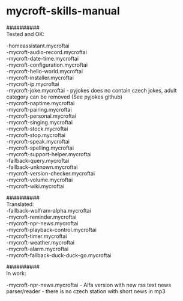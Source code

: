 # mycroft-skills-manual  
##########  
Tested and OK:  

-homeassistant.mycroftai  
-mycroft-audio-record.mycroftai  
-mycroft-date-time.mycroftai  
-mycroft-configuration.mycroftai  
-mycroft-hello-world.mycroftai  
-mycroft-installer.mycroftai   
-mycroft-ip.mycroftai  
-mycroft-joke.mycroftai  - pyjokes does no contain czech jokes, adult category can be removed (See pyjokes github)  
-mycroft-naptime.mycroftai  
-mycroft-pairing.mycroftai  
-mycroft-personal.mycroftai  
-mycroft-singing.mycroftai  
-mycroft-stock.mycroftai  
-mycroft-stop.mycroftai  
-mycroft-speak.mycroftai  
-mycroft-spelling.mycroftai  
-mycroft-support-helper.mycroftai  
-fallback-query.mycroftai  
-fallback-unknown.mycroftai  
-mycroft-version-checker.mycroftai  
-mycroft-volume.mycroftai  
-mycroft-wiki.mycroftai  

##########  
Translated:  
-fallback-wolfram-alpha.mycroftai  
-mycroft-reminder.mycroftai  
-mycroft-npr-news.mycroftai  
-mycroft-playback-control.mycroftai  
-mycroft-timer.mycroftai  
-mycroft-weather.mycroftai  
-mycroft-alarm.mycroftai  
-mycroft-fallback-duck-duck-go.mycroftai  

##########  
In work:  
  
-mycroft-npr-news.mycroftai - Alfa version with new rss text news parser/reader - there is no czech station with short news in mp3

